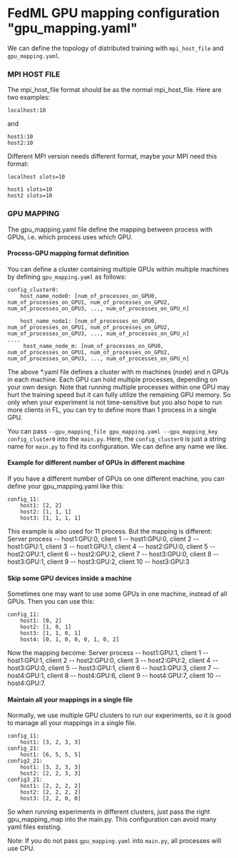 # FedML GPU mapping configuration "gpu_mapping.yaml"
We can define the topology of distributed training with `mpi_host_file` and `gpu_mapping.yaml`.

### MPI HOST FILE
The mpi_host_file format should be as the normal mpi_host_file. Here are two examples:
```
localhost:10
```
and 
```
host1:10
host2:10
```

Different MPI version needs different format, maybe your MPI need this format:
```
localhost slots=10
```
```
host1 slots=10
host2 slots=10
```

### GPU MAPPING
The gpu_mapping.yaml file define the mapping between process with GPUs, i.e. which process uses which GPU.

#### Process-GPU mapping format definition
You can define a cluster containing multiple GPUs within multiple machines by defining `gpu_mapping.yaml` as follows:
```
config_cluster0:
    host_name_node0: [num_of_processes_on_GPU0, num_of_processes_on_GPU1, num_of_processes_on_GPU2, num_of_processes_on_GPU3, ..., num_of_processes_on_GPU_n]

    host_name_node1: [num_of_processes_on_GPU0, num_of_processes_on_GPU1, num_of_processes_on_GPU2, num_of_processes_on_GPU3, ..., num_of_processes_on_GPU_n]
....
     host_name_node_m: [num_of_processes_on_GPU0, num_of_processes_on_GPU1, num_of_processes_on_GPU2, num_of_processes_on_GPU3, ..., num_of_processes_on_GPU_n]
```
The above *.yaml file defines a cluster with m machines (node) and n GPUs in each machine. Each GPU can hold multiple processes, depending on your own design. Note that running multiple processes within one GPU may hurt the training speed but it can fully utilize the remaining GPU memory. So only when your experiment is not time-sensitive but you also hope to run more clients in FL, you can try to define more than 1 process in a single GPU.

You can pass `--gpu_mapping_file gpu_mapping.yaml --gpu_mapping_key config_cluster0` into the `main.py`. Here, the `config_cluster0` is just a string name for `main.py` to find its configuration. We can define any name we like.

#### Example for different number of GPUs in different machine
If you have a different number of GPUs on one different machine, you can define your gpu_mapping.yaml like this:
```
config_11:
    host1: [2, 2]
    host2: [1, 1, 1]
    host3: [1, 1, 1, 1]
```
This example is also used for 11 process. But the mapping is different: Server process -- host1:GPU:0, client 1 -- host1:GPU:0, client 2 -- host1:GPU:1, client 3 -- host1:GPU:1, client 4 -- host2:GPU:0, client 5 -- host2:GPU:1, client 6 -- host2:GPU:2, client 7 -- host3:GPU:0, client 8 -- host3:GPU:1, client 9 -- host3:GPU:2, client 10 -- host3:GPU:3

#### Skip some GPU devices inside a machine
Sometimes one may want to use some GPUs in one machine, instead of all GPUs. Then you can use this:
```
config_11:
    host1: [0, 2]
    host2: [1, 0, 1]
    host3: [1, 1, 0, 1]
    host4: [0, 1, 0, 0, 0, 1, 0, 2]
```
Now the mapping become: Server process -- host1:GPU:1, client 1 -- host1:GPU:1, client 2 -- host2:GPU:0, client 3 -- host2:GPU:2, client 4 -- host3:GPU:0, client 5 -- host3:GPU:1, client 6 -- host3:GPU:3, client 7 -- host4:GPU:1, client 8 -- host4:GPU:6, client 9 -- host4:GPU:7, client 10 -- host4:GPU:7.

#### Maintain all your mappings in a single file
Normally, we use multiple GPU clusters to run our experiments, so it is good to manage all your mappings in a single file.
```
config_11:
    host1: [3, 2, 3, 3]
config_21:
    host1: [6, 5, 5, 5]
config2_21:
    host1: [3, 2, 3, 3]
    host2: [2, 2, 3, 3]
config3_21:
    host1: [2, 2, 2, 2]
    host2: [2, 2, 2, 2]
    host3: [2, 2, 0, 0]
```
So when running experiments in different clusters, just pass the right gpu_mapping_map into the main.py. This configuration can avoid many yaml files existing.

Note: If you do not pass `gpu_mapping.yaml` into `main.py`, all processes will use CPU.


